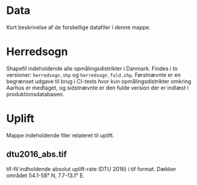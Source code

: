 # Data

Kort beskrivelse af de forskellige datafiler i denne mappe.

# Herredsogn

Shapefil indeholdende alle opmålingsdistrikter i Danmark. Findes i to versioner:
`herredsogn.shp` og `herredsogn_fuld.shp`. Førstnævnte er en begrænset udgave
til brug i CI-tests hvor kun opmålingsdistrikter omkring Aarhus er medtaget, og
sidstnævnte er den fulde version der er indlæst i produktionsdatabasen.

# Uplift

Mappe indeholdende filer relateret til uplift.

## dtu2016_abs.tif

tif-fil indholdende absolut uplift-rate (DTU 2016) i tif format. Dækker området 54.1-58° N,
7.7-13.1° E.
